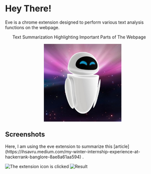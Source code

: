 <h1>Hey There!</h1>
<p>
Eve is a chrome extension designed to perform various text analysis functions on the webpage.</br>
</p>
<ul>
  <l1>Text Summarization</l1>
  <l1>Highlighting Important Parts of The Webpage</l1>
</ul>
<img src="https://github.com/Kakarot-2000/Chrome-Extension-Eve/blob/main/eve-wall-e.jpg" align="center" style="display: block;margin-left: auto;margin-right: auto;width: 50%;"/>

<h2>Screenshots</h2>
<p>Here, I am using the eve extension to summarize this [article](https://ihsavru.medium.com/my-winter-internship-experience-at-hackerrank-banglore-8ae8a61aa594) .</p>

![The extension icon is clicked](https://github.com/Kakarot-2000/Chrome-Extension-Eve/blob/rohan-krishna/summarize/images/Screenshot%20(351).png?raw=true)
![Result](https://github.com/Kakarot-2000/Chrome-Extension-Eve/blob/rohan-krishna/summarize/images/Screenshot%20(350).png?raw=true)
